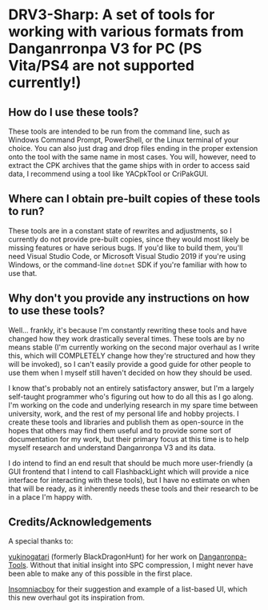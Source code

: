 # DRV3-Sharp: A set of tools for working with various formats from Danganrronpa V3 for PC (PS Vita/PS4 are not supported currently!)

## How do I use these tools?
These tools are intended to be run from the command line, such as Windows Command Prompt, PowerShell, or the Linux terminal of your choice. You can also just drag and drop files ending in the proper extension onto the tool with the same name in most cases. You will, however, need to extract the CPK archives that the game ships with in order to access said data, I recommend using a tool like YACpkTool or CriPakGUI.

## Where can I obtain pre-built copies of these tools to run?
These tools are in a constant state of rewrites and adjustments, so I currently do not provide pre-built copies, since they would most likely be missing features or have serious bugs. If you'd like to build them, you'll need Visual Studio Code, or Microsoft Visual Studio 2019 if you're using Windows, or the command-line `dotnet` SDK if you're familiar with how to use that.

## Why don't you provide any instructions on how to use these tools?
Well... frankly, it's because I'm constantly rewriting these tools and have changed how they work drastically several times. These tools are by no means stable (I'm currently working on the second major overhaul as I write this, which will COMPLETELY change how they're structured and how they will be invoked), so I can't easily provide a good guide for other people to use them when I myself still haven't decided on how they should be used.

I know that's probably not an entirely satisfactory answer, but I'm a largely self-taught programmer who's figuring out how to do all this as I go along. I'm working on the code and underlying research in my spare time between university, work, and the rest of my personal life and hobby projects. I create these tools and libraries and publish them as open-source in the hopes that others may find them useful and to provide some sort of documentation for my work, but their primary focus at this time is to help myself research and understand Danganronpa V3 and its data.

I do intend to find an end result that should be much more user-friendly (a GUI frontend that I intend to call FlashbackLight which will provide a nice interface for interacting with these tools), but I have no estimate on when that will be ready, as it inherently needs these tools and their research to be in a place I'm happy with.

## Credits/Acknowledgements
A special thanks to:

[yukinogatari](https://github.com/yukinogatari) (formerly BlackDragonHunt) for her work on [Danganronpa-Tools](https://github.com/yukinogatari/Danganronpa-Tools). Without that initial insight into SPC compression, I might never have been able to make any of this possible in the first place.

[Insomniacboy](https://github.com/Insomniacboy) for their suggestion and example of a list-based UI, which this new overhaul got its inspiration from.
